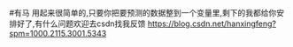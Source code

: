 #有马
用起来很简单的,只要你把要预测的数据整到一个变量里,剩下的我都给你安排好了,有什么问题欢迎去csdn找我反馈
https://blog.csdn.net/hanxingfeng?spm=1000.2115.3001.5343
